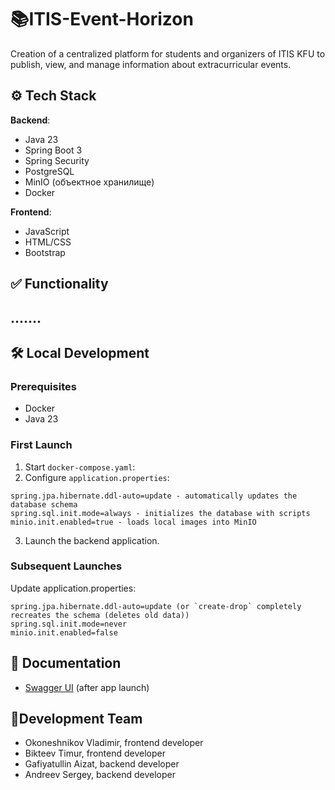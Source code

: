 # 📚ITIS-Event-Horizon

Creation of a centralized platform for students and organizers of ITIS KFU to publish, view, and manage information about extracurricular events.  

## ⚙️ Tech Stack
**Backend**:
- Java 23
- Spring Boot 3
- Spring Security
- PostgreSQL
- MinIO (объектное хранилище)
- Docker

**Frontend**:
- JavaScript
- HTML/CSS
- Bootstrap

## ✅ Functionality
.......
---------------------------------------------

## 🛠️ Local Development

### Prerequisites
- Docker
- Java 23

### First Launch
1) Start `docker-compose.yaml`:
2) Configure `application.properties`:
```properties
spring.jpa.hibernate.ddl-auto=update - automatically updates the database schema
spring.sql.init.mode=always - initializes the database with scripts
minio.init.enabled=true - loads local images into MinIO
```
3) Launch the backend application.

### Subsequent Launches
Update application.properties:
```properties
spring.jpa.hibernate.ddl-auto=update (or `create-drop` completely recreates the schema (deletes old data))
spring.sql.init.mode=never
minio.init.enabled=false
```

## 📖 Documentation
- [Swagger UI](http://localhost:8080/swagger-ui/index.html) (after app launch)

## 👥Development Team  
- Okoneshnikov Vladimir, frontend developer  
- Bikteev Timur, frontend developer  
- Gafiyatullin Aizat, backend developer  
- Andreev Sergey, backend developer  
